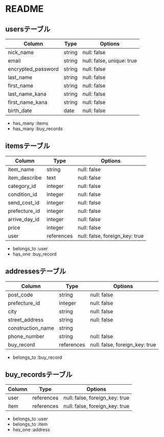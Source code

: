 # README

## usersテーブル
| Column                | Type   | Options     |
| --------------------- | ------ | ----------- |
| nick_name             | string | null: false |
| email                 | string | null: false, unique: true |
| encrypted_password    | string | null: false |
| last_name             | string | null: false |
| first_name            | string | null: false |
| last_name_kana        | string | null: false |
| first_name_kana       | string | null: false |
| birth_date            | date   | null: false |
- has_many :items
- has_many :buy_records

## itemsテーブル
| Column             | Type       | Options                        |
| ------------------ | ---------- | ------------------------------ |
| item_name          | string     | null: false                    |
| item_describe      | text       | null: false                    |
| category_id        | integer    | null: false                    |
| condition_id       | integer    | null: false                    |
| send_cost_id       | integer    | null: false                    |
| prefecture_id      | integer    | null: false                    |
| arrive_day_id      | integer    | null: false                    |
| price              | integer    | null: false                    |
| user               | references | null: false, foreign_key: true |
- belongs_to :user
- has_one :buy_record

## addressesテーブル
| Column            | Type       | Options                        |
| ----------------- | ---------- | ------------------------------ |
| post_code         | string     | null: false                    |
| prefecture_id     | integer    | null: false                    |
| city              | string     | null: false                    |
| street_address    | string     | null: false                    |
| construction_name | string     |                                |
| phone_number      | string     | null: false                    |
| buy_record        | references | null: false, foreign_key: true |
- belongs_to :buy_record

## buy_recordsテーブル
| Column            | Type       | Options                        |
| ----------------- | ---------- | ------------------------------ |
| user              | references | null: false, foreign_key: true |
| item              | references | null: false, foreign_key: true |
- belongs_to :user
- belongs_to :item
- has_one :address